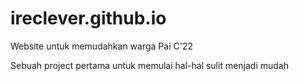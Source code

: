 # ireclever.github.io
Website untuk memudahkan warga Pai C'22 

Sebuah project pertama untuk memulai hal-hal sulit menjadi mudah
